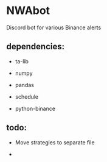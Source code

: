# NWAbot
Discord bot for various Binance alerts


## dependencies:

 - ta-lib

 - numpy

 - pandas
 
 - schedule

 - python-binance


## todo:

 - Move strategies to separate file

 - 